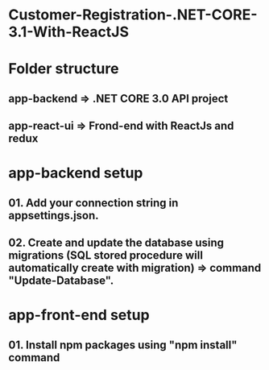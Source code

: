 # Customer-Registration-.NET-CORE-3.1-With-ReactJS

# Folder structure

## app-backend => .NET CORE 3.0 API project
## app-react-ui => Frond-end with ReactJs and redux

# app-backend setup

## 01. Add your connection string in appsettings.json. 
## 02. Create and update the database using migrations (SQL stored procedure will automatically create with migration) => command "Update-Database".

# app-front-end setup

## 01. Install npm packages using "npm install" command
